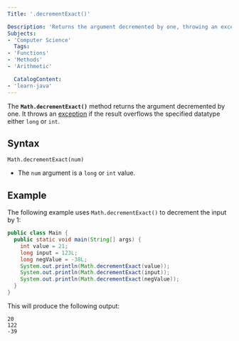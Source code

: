 ```yaml
---
Title: '.decrementExact()'

Description: 'Returns the argument decremented by one, throwing an exception if the result overflows the datatype.'
Subjects:
- 'Computer Science'
  Tags:
- 'Functions'
- 'Methods'
- 'Arithmetic'

  CatalogContent:
- 'learn-java'
---
```


The **`Math.decrementExact()`** method returns the argument decremented by one. It throws an [exception](https://www.codecademy.com/resources/docs/java/errors) if the result overflows the specified datatype either `long` or `int`.

## Syntax

```pseudo
Math.decrementExact(num)
```

- The `num` argument is a `long` or `int` value.

## Example

The following example uses `Math.decrementExact()` to decrement the input by 1:

```java
public class Main {
  public static void main(String[] args) {
    int value = 21;
    long input = 123L;
    long negValue = -38L;
    System.out.println(Math.decrementExact(value));
    System.out.println(Math.decrementExact(input));
    System.out.println(Math.decrementExact(negValue));
  }
}
```

This will produce the following output:

```shell
20
122
-39
```
